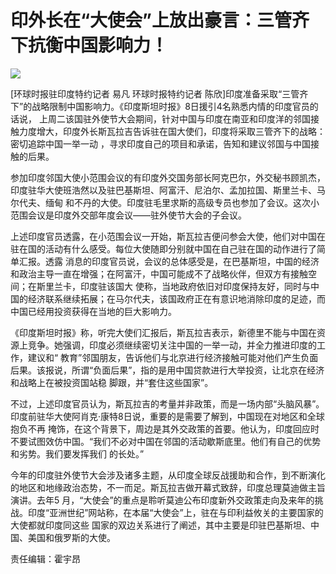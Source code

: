 # 印外长在“大使会”上放出豪言：三管齐下抗衡中国影响力！

![](http://n.sinaimg.cn/news/crawl/179/w550h429/20180709/dZsI-hezpzwt7728959.jpg)

[环球时报驻印度特约记者 易凡 环球时报特约记者 陈欣]印度准备采取“三管齐下”的战略限制中国影响力。《印度斯坦时报》8日援引4名熟悉内情的印度官员的话说，
上周二该国驻外使节大会期间，针对中国与印度在南亚和印度洋的邻国接触力度增大，印度外长斯瓦拉吉告诉驻在国大使们，印度将采取三管齐下的战略：密切追踪中国一举一动
，寻求印度自己的项目和承诺，告知和建议邻国与中国接触的后果。

参加印度邻国大使小范围会议的有印度外交国务部长阿克巴尔，外交秘书顾凯杰，印度驻华大使班浩然以及驻巴基斯坦、阿富汗、尼泊尔、孟加拉国、斯里兰卡、马尔代夫、缅甸
和不丹的大使。印度驻毛里求斯的高级专员也参加了会议。这次小范围会议是印度外交部年度会议——驻外使节大会的子会议。

上述印度官员透露，在小范围会议一开始，斯瓦拉吉便问参会大使，他们对中国在驻在国的活动有什么感受。每位大使随即分别就中国在自己驻在国的动作进行了简单汇报。透露
消息的印度官员说，会议的总体感受是，在巴基斯坦，中国的经济和政治主导一直在增强；在阿富汗，中国可能成不了战略伙伴，但双方有接触空间；在斯里兰卡，印度驻该国大
使称，当地政府依旧对印度保持友好，同时与中国的经济联系继续拓展；在马尔代夫，该国政府正在有意识地消除印度的足迹，而中国已经用投资获得在当地的巨大影响力。

《印度斯坦时报》称，听完大使们汇报后，斯瓦拉吉表示，新德里不能与中国在资源上竞争。她强调，印度必须继续密切关注中国的一举一动，并全力推进印度的工作，建议和“
教育”邻国朋友，告诉他们与北京进行经济接触可能对他们产生负面后果。该报说，所谓“负面后果”，指的是用中国贷款进行大举投资，让北京在经济和战略上在被投资国站稳
脚跟，并“套住这些国家”。

不过，上述印度官员认为，斯瓦拉吉的考量并非政策，而是一场内部“头脑风暴”。印度前驻华大使阿肖克·康特8日说，重要的是需要了解到，中国现在对地区和全球抱负不再
掩饰，在这个背景下，周边是其外交政策的首要。他认为，印度回应时不要试图效仿中国。“我们不必对中国在邻国的活动歇斯底里。他们有自己的优势和劣势。我们要发挥我们
的长处。”

今年的印度驻外使节大会涉及诸多主题，从印度全球反战援助和合作，到不断演化的地区和地缘政治态势，不一而足。斯瓦拉吉做开幕式致辞，印度总理莫迪做主旨演讲。去年5
月，“大使会”的重点是聆听莫迪公布印度新外交政策走向及来年的挑战。印度“亚洲世纪”网站称，在本届“大使会”上，驻在与印利益攸关的主要国家的大使都就印度同这些
国家的双边关系进行了阐述，其中主要是印驻巴基斯坦、中国、美国和俄罗斯的大使。

责任编辑：霍宇昂

